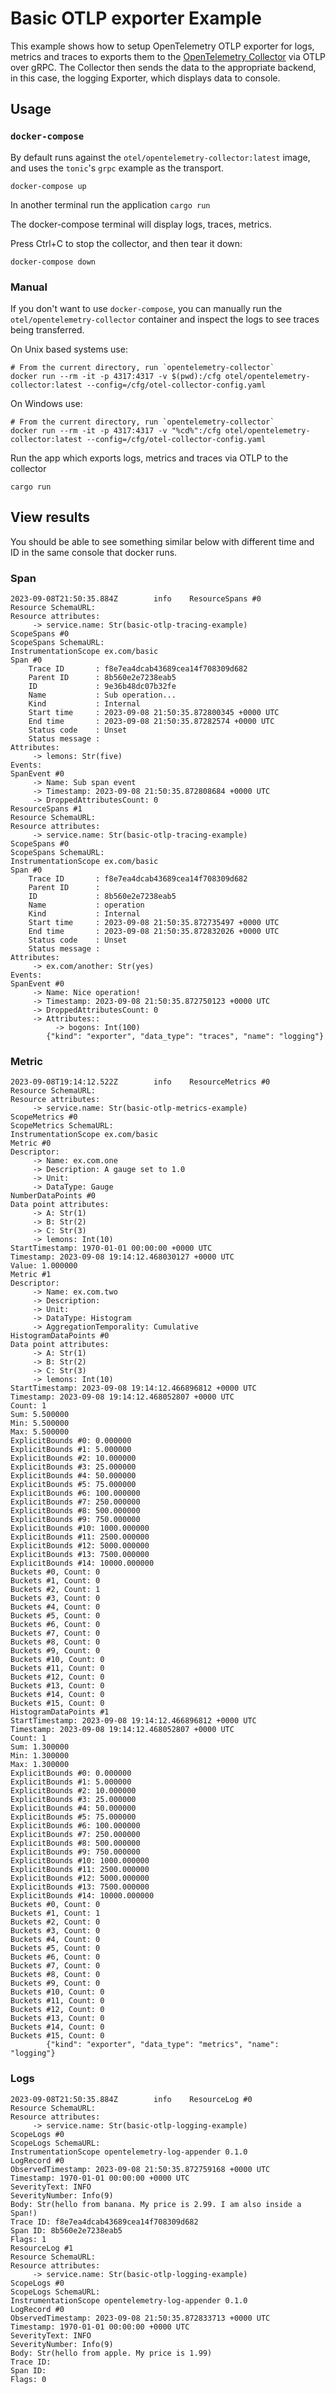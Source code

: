 # Basic OTLP exporter Example

This example shows how to setup OpenTelemetry OTLP exporter for logs, metrics
and traces to exports them to the [OpenTelemetry
Collector](https://github.com/open-telemetry/opentelemetry-collector) via OTLP over gRPC.
The Collector then sends the data to the appropriate backend, in this case,
the logging Exporter, which displays data to console.

## Usage

### `docker-compose`

By default runs against the `otel/opentelemetry-collector:latest` image, and uses the `tonic`'s
`grpc` example as the transport.

```shell
docker-compose up
```

In another terminal run the application `cargo run`

The docker-compose terminal will display logs, traces, metrics.

Press Ctrl+C to stop the collector, and then tear it down:

```shell
docker-compose down
```

### Manual

If you don't want to use `docker-compose`, you can manually run the `otel/opentelemetry-collector` container
and inspect the logs to see traces being transferred.

On Unix based systems use:

```shell
# From the current directory, run `opentelemetry-collector`
docker run --rm -it -p 4317:4317 -v $(pwd):/cfg otel/opentelemetry-collector:latest --config=/cfg/otel-collector-config.yaml
```

On Windows use:

```shell
# From the current directory, run `opentelemetry-collector`
docker run --rm -it -p 4317:4317 -v "%cd%":/cfg otel/opentelemetry-collector:latest --config=/cfg/otel-collector-config.yaml
```

Run the app which exports logs, metrics and traces via OTLP to the collector

```shell
cargo run
```

## View results

You should be able to see something similar below with different time and ID in the same console that docker runs.

### Span

```text
2023-09-08T21:50:35.884Z        info    ResourceSpans #0
Resource SchemaURL:
Resource attributes:
     -> service.name: Str(basic-otlp-tracing-example)
ScopeSpans #0
ScopeSpans SchemaURL:
InstrumentationScope ex.com/basic
Span #0
    Trace ID       : f8e7ea4dcab43689cea14f708309d682
    Parent ID      : 8b560e2e7238eab5
    ID             : 9e36b48dc07b32fe
    Name           : Sub operation...
    Kind           : Internal
    Start time     : 2023-09-08 21:50:35.872800345 +0000 UTC
    End time       : 2023-09-08 21:50:35.87282574 +0000 UTC
    Status code    : Unset
    Status message :
Attributes:
     -> lemons: Str(five)
Events:
SpanEvent #0
     -> Name: Sub span event
     -> Timestamp: 2023-09-08 21:50:35.872808684 +0000 UTC
     -> DroppedAttributesCount: 0
ResourceSpans #1
Resource SchemaURL:
Resource attributes:
     -> service.name: Str(basic-otlp-tracing-example)
ScopeSpans #0
ScopeSpans SchemaURL:
InstrumentationScope ex.com/basic
Span #0
    Trace ID       : f8e7ea4dcab43689cea14f708309d682
    Parent ID      :
    ID             : 8b560e2e7238eab5
    Name           : operation
    Kind           : Internal
    Start time     : 2023-09-08 21:50:35.872735497 +0000 UTC
    End time       : 2023-09-08 21:50:35.872832026 +0000 UTC
    Status code    : Unset
    Status message :
Attributes:
     -> ex.com/another: Str(yes)
Events:
SpanEvent #0
     -> Name: Nice operation!
     -> Timestamp: 2023-09-08 21:50:35.872750123 +0000 UTC
     -> DroppedAttributesCount: 0
     -> Attributes::
          -> bogons: Int(100)
        {"kind": "exporter", "data_type": "traces", "name": "logging"}
```

### Metric

```text
2023-09-08T19:14:12.522Z        info    ResourceMetrics #0
Resource SchemaURL:
Resource attributes:
     -> service.name: Str(basic-otlp-metrics-example)
ScopeMetrics #0
ScopeMetrics SchemaURL:
InstrumentationScope ex.com/basic
Metric #0
Descriptor:
     -> Name: ex.com.one
     -> Description: A gauge set to 1.0
     -> Unit:
     -> DataType: Gauge
NumberDataPoints #0
Data point attributes:
     -> A: Str(1)
     -> B: Str(2)
     -> C: Str(3)
     -> lemons: Int(10)
StartTimestamp: 1970-01-01 00:00:00 +0000 UTC
Timestamp: 2023-09-08 19:14:12.468030127 +0000 UTC
Value: 1.000000
Metric #1
Descriptor:
     -> Name: ex.com.two
     -> Description:
     -> Unit:
     -> DataType: Histogram
     -> AggregationTemporality: Cumulative
HistogramDataPoints #0
Data point attributes:
     -> A: Str(1)
     -> B: Str(2)
     -> C: Str(3)
     -> lemons: Int(10)
StartTimestamp: 2023-09-08 19:14:12.466896812 +0000 UTC
Timestamp: 2023-09-08 19:14:12.468052807 +0000 UTC
Count: 1
Sum: 5.500000
Min: 5.500000
Max: 5.500000
ExplicitBounds #0: 0.000000
ExplicitBounds #1: 5.000000
ExplicitBounds #2: 10.000000
ExplicitBounds #3: 25.000000
ExplicitBounds #4: 50.000000
ExplicitBounds #5: 75.000000
ExplicitBounds #6: 100.000000
ExplicitBounds #7: 250.000000
ExplicitBounds #8: 500.000000
ExplicitBounds #9: 750.000000
ExplicitBounds #10: 1000.000000
ExplicitBounds #11: 2500.000000
ExplicitBounds #12: 5000.000000
ExplicitBounds #13: 7500.000000
ExplicitBounds #14: 10000.000000
Buckets #0, Count: 0
Buckets #1, Count: 0
Buckets #2, Count: 1
Buckets #3, Count: 0
Buckets #4, Count: 0
Buckets #5, Count: 0
Buckets #6, Count: 0
Buckets #7, Count: 0
Buckets #8, Count: 0
Buckets #9, Count: 0
Buckets #10, Count: 0
Buckets #11, Count: 0
Buckets #12, Count: 0
Buckets #13, Count: 0
Buckets #14, Count: 0
Buckets #15, Count: 0
HistogramDataPoints #1
StartTimestamp: 2023-09-08 19:14:12.466896812 +0000 UTC
Timestamp: 2023-09-08 19:14:12.468052807 +0000 UTC
Count: 1
Sum: 1.300000
Min: 1.300000
Max: 1.300000
ExplicitBounds #0: 0.000000
ExplicitBounds #1: 5.000000
ExplicitBounds #2: 10.000000
ExplicitBounds #3: 25.000000
ExplicitBounds #4: 50.000000
ExplicitBounds #5: 75.000000
ExplicitBounds #6: 100.000000
ExplicitBounds #7: 250.000000
ExplicitBounds #8: 500.000000
ExplicitBounds #9: 750.000000
ExplicitBounds #10: 1000.000000
ExplicitBounds #11: 2500.000000
ExplicitBounds #12: 5000.000000
ExplicitBounds #13: 7500.000000
ExplicitBounds #14: 10000.000000
Buckets #0, Count: 0
Buckets #1, Count: 1
Buckets #2, Count: 0
Buckets #3, Count: 0
Buckets #4, Count: 0
Buckets #5, Count: 0
Buckets #6, Count: 0
Buckets #7, Count: 0
Buckets #8, Count: 0
Buckets #9, Count: 0
Buckets #10, Count: 0
Buckets #11, Count: 0
Buckets #12, Count: 0
Buckets #13, Count: 0
Buckets #14, Count: 0
Buckets #15, Count: 0
        {"kind": "exporter", "data_type": "metrics", "name": "logging"}
```

### Logs

```text
2023-09-08T21:50:35.884Z        info    ResourceLog #0
Resource SchemaURL:
Resource attributes:
     -> service.name: Str(basic-otlp-logging-example)
ScopeLogs #0
ScopeLogs SchemaURL:
InstrumentationScope opentelemetry-log-appender 0.1.0
LogRecord #0
ObservedTimestamp: 2023-09-08 21:50:35.872759168 +0000 UTC
Timestamp: 1970-01-01 00:00:00 +0000 UTC
SeverityText: INFO
SeverityNumber: Info(9)
Body: Str(hello from banana. My price is 2.99. I am also inside a Span!)
Trace ID: f8e7ea4dcab43689cea14f708309d682
Span ID: 8b560e2e7238eab5
Flags: 1
ResourceLog #1
Resource SchemaURL:
Resource attributes:
     -> service.name: Str(basic-otlp-logging-example)
ScopeLogs #0
ScopeLogs SchemaURL:
InstrumentationScope opentelemetry-log-appender 0.1.0
LogRecord #0
ObservedTimestamp: 2023-09-08 21:50:35.872833713 +0000 UTC
Timestamp: 1970-01-01 00:00:00 +0000 UTC
SeverityText: INFO
SeverityNumber: Info(9)
Body: Str(hello from apple. My price is 1.99)
Trace ID:
Span ID:
Flags: 0
```
